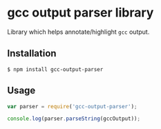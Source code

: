 # gcc output parser library

Library which helps annotate/highlight `gcc` output.

## Installation

```shell
$ npm install gcc-output-parser
```

## Usage

```javascript
var parser = require('gcc-output-parser');

console.log(parser.parseString(gccOutput));
```
